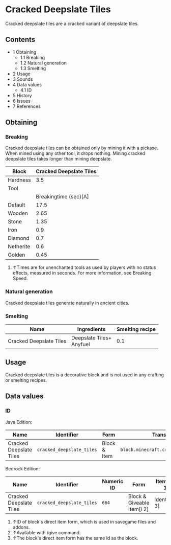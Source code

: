 # Cracked Deepslate Tiles
Cracked deepslate tiles are a cracked variant of deepslate tiles.

## Contents
- 1 Obtaining
	- 1.1 Breaking
	- 1.2 Natural generation
	- 1.3 Smelting
- 2 Usage
- 3 Sounds
- 4 Data values
	- 4.1 ID
- 5 History
- 6 Issues
- 7 References

## Obtaining
### Breaking
Cracked deepslate tiles can be obtained only by mining it with a pickaxe. When mined using any other tool, it drops nothing. Mining cracked deepslate tiles takes longer than mining deepslate.

| Block     | Cracked Deepslate Tiles |
|-----------|-------------------------|
| Hardness  | 3.5                     |
| Tool      |                         |
|           | Breakingtime (sec)[A]   |
| Default   | 17.5                    |
| Wooden    | 2.65                    |
| Stone     | 1.35                    |
| Iron      | 0.9                     |
| Diamond   | 0.7                     |
| Netherite | 0.6                     |
| Golden    | 0.45                    |

1. ↑Times are for unenchanted tools as used by players with no status effects, measured in seconds. For more information, see Breaking Speed.

### Natural generation
Cracked deepslate tiles generate naturally in ancient cities.

### Smelting
| Name                    | Ingredients                  | Smelting recipe |
|-------------------------|------------------------------|-----------------|
| Cracked Deepslate Tiles | Deepslate Tiles+<br/>Anyfuel | 0.1             |

## Usage
Cracked deepslate tiles is a decorative block and is not used in any crafting or smelting recipes.

## Data values
### ID
Java Edition:

| Name                    | Identifier                | Form         | Translation key                           |
|-------------------------|---------------------------|--------------|-------------------------------------------|
| Cracked Deepslate Tiles | `cracked_deepslate_tiles` | Block & Item | `block.minecraft.cracked_deepslate_tiles` |

Bedrock Edition:

| Name                    | Identifier                | Numeric ID | Form                       | Item ID[i 1]   | Translation key                     |
|-------------------------|---------------------------|------------|----------------------------|----------------|-------------------------------------|
| Cracked Deepslate Tiles | `cracked_deepslate_tiles` | `664`      | Block & Giveable Item[i 2] | Identical[i 3] | `tile.cracked_deepslate_tiles.name` |

1. ↑ID of block's direct item form, which is used in savegame files and addons.
2. ↑Available with /give command.
3. ↑The block's direct item form has the same id as the block.


